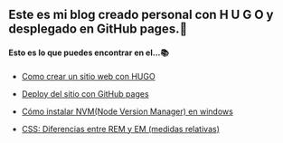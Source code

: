 ## Este es mi blog creado personal con H U G O y desplegado en GitHub pages.👾

#### Esto es lo que puedes encontrar en el...📚

- [Como crear un sitio web con HUGO](https://ulisesornelasr.github.io/my_blog/posts/howtocreatesite/)

- [Deploy del sitio con GitHub pages](https://ulisesornelasr.github.io/my_blog/posts/deploygithubpages/)
  
- [Cómo instalar NVM(Node Version Manager) en windows](https://ulisesornelasr.github.io/my_blog/posts/installnvm/)
- [CSS: Diferencias entre REM y EM (medidas relativas)](https://ulisesornelasr.github.io/my_blog/posts/cssremem/)
